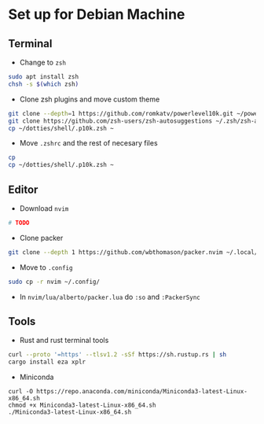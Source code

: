 # Set up for Debian Machine

## Terminal
 - Change to `zsh`
```bash
sudo apt install zsh
chsh -s $(which zsh)
```
 - Clone zsh plugins and move custom theme
```bash
git clone --depth=1 https://github.com/romkatv/powerlevel10k.git ~/powerlevel10k
git clone https://github.com/zsh-users/zsh-autosuggestions ~/.zsh/zsh-autosuggestions
cp ~/dotties/shell/.p10k.zsh ~
```
 - Move `.zshrc` and the rest of necesary files
```bash
cp 
cp ~/dotties/shell/.p10k.zsh ~
```

## Editor
 - Download `nvim`
```bash
# TODO
```
 - Clone packer
```bash
git clone --depth 1 https://github.com/wbthomason/packer.nvim ~/.local/share/nvim/site/pack/packer/start/packer.nvim
```
 - Move to `.config`
```bash
sudo cp -r nvim ~/.config/
```
 - In `nvim/lua/alberto/packer.lua` do `:so` and `:PackerSync`

## Tools
 - Rust and rust terminal tools
```bash
curl --proto '=https' --tlsv1.2 -sSf https://sh.rustup.rs | sh
cargo install eza xplr
```
 - Miniconda
```
curl -O https://repo.anaconda.com/miniconda/Miniconda3-latest-Linux-x86_64.sh
chmod +x Miniconda3-latest-Linux-x86_64.sh
./Miniconda3-latest-Linux-x86_64.sh
```
